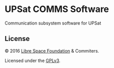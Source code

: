 # UPSat COMMS Software
Communication subsystem software for UPSat

## License

&copy; 2016 [Libre Space Foundation](http://librespacefoundation.org) & Commiters.

Licensed under the [GPLv3](LICENSE).

